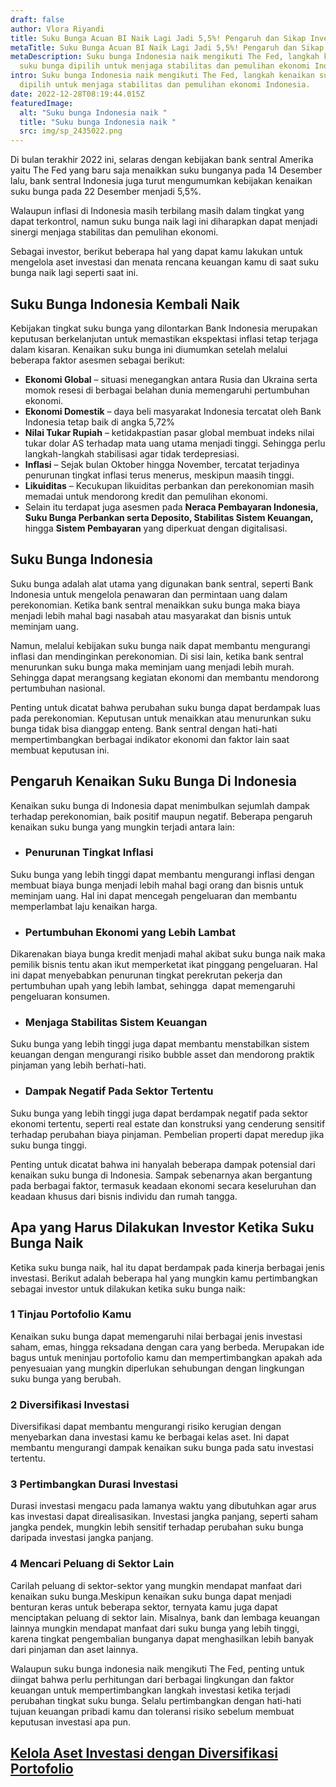 ```yaml
---
draft: false
author: Vlora Riyandi
title: Suku Bunga Acuan BI Naik Lagi Jadi 5,5%! Pengaruh dan Sikap Investasi
metaTitle: Suku Bunga Acuan BI Naik Lagi Jadi 5,5%! Pengaruh dan Sikap Investasi
metaDescription: Suku bunga Indonesia naik mengikuti The Fed, langkah kenaikan
  suku bunga dipilih untuk menjaga stabilitas dan pemulihan ekonomi Indonesia.
intro: Suku bunga Indonesia naik mengikuti The Fed, langkah kenaikan suku bunga
  dipilih untuk menjaga stabilitas dan pemulihan ekonomi Indonesia.
date: 2022-12-28T08:19:44.015Z
featuredImage:
  alt: "Suku bunga Indonesia naik "
  title: "Suku bunga Indonesia naik "
  src: img/sp_2435022.png
---
```

Di bulan terakhir 2022 ini, selaras dengan kebijakan bank sentral Amerika yaitu The Fed yang baru saja menaikkan suku bunganya pada 14 Desember lalu, bank sentral Indonesia juga turut mengumumkan kebijakan kenaikan suku bunga pada 22 Desember menjadi 5,5%.

Walaupun inflasi di Indonesia masih terbilang masih dalam tingkat yang dapat terkontrol, namun suku bunga naik lagi ini diharapkan dapat menjadi sinergi menjaga stabilitas dan pemulihan ekonomi. 

Sebagai investor, berikut beberapa hal yang dapat kamu lakukan untuk mengelola aset investasi dan menata rencana keuangan kamu di saat suku bunga naik lagi seperti saat ini.

## Suku Bunga Indonesia Kembali Naik

Kebijakan tingkat suku bunga yang dilontarkan Bank Indonesia merupakan keputusan berkelanjutan untuk memastikan ekspektasi inflasi tetap terjaga dalam kisaran. Kenaikan suku bunga ini diumumkan setelah melalui beberapa faktor asesmen sebagai berikut:

* **Ekonomi Global** – situasi menegangkan antara Rusia dan Ukraina serta momok resesi di berbagai belahan dunia memengaruhi pertumbuhan ekonomi.
* **Ekonomi Domestik** – daya beli masyarakat Indonesia tercatat oleh Bank Indonesia tetap baik di angka 5,72%
* **Nilai Tukar Rupiah** – ketidakpastian pasar global membuat indeks nilai tukar dolar AS terhadap mata uang utama menjadi tinggi. Sehingga perlu langkah-langkah stabilisasi agar tidak terdepresiasi.
* **Inflasi** – Sejak bulan Oktober hingga November, tercatat terjadinya penurunan tingkat inflasi terus menerus, meskipun maasih tinggi.
* **Likuiditas** – Kecukupan likuiditas perbankan dan perekonomian masih memadai untuk mendorong kredit dan pemulihan ekonomi.
* Selain itu terdapat juga asesmen pada **Neraca Pembayaran Indonesia, Suku Bunga Perbankan serta Deposito, Stabilitas Sistem Keuangan,** hingga **Sistem Pembayaran** yang diperkuat dengan digitalisasi. 

## Suku Bunga Indonesia 

Suku bunga adalah alat utama yang digunakan bank sentral, seperti Bank Indonesia untuk mengelola penawaran dan permintaan uang dalam perekonomian. Ketika bank sentral menaikkan suku bunga maka biaya menjadi lebih mahal bagi nasabah atau masyarakat dan bisnis untuk meminjam uang. 

Namun, melalui kebijakan suku bunga naik dapat membantu mengurangi inflasi dan mendinginkan perekonomian. Di sisi lain, ketika bank sentral menurunkan suku bunga maka meminjam uang menjadi lebih murah. Sehingga dapat merangsang kegiatan ekonomi dan membantu mendorong pertumbuhan nasional.

Penting untuk dicatat bahwa perubahan suku bunga dapat berdampak luas pada perekonomian. Keputusan untuk menaikkan atau menurunkan suku bunga tidak bisa dianggap enteng. Bank sentral dengan hati-hati mempertimbangkan berbagai indikator ekonomi dan faktor lain saat membuat keputusan ini.

## Pengaruh Kenaikan Suku Bunga Di Indonesia

Kenaikan suku bunga di Indonesia dapat menimbulkan sejumlah dampak terhadap perekonomian, baik positif maupun negatif. Beberapa pengaruh kenaikan suku bunga yang mungkin terjadi antara lain:

* ### Penurunan Tingkat Inflasi

Suku bunga yang lebih tinggi dapat membantu mengurangi inflasi dengan membuat biaya bunga menjadi lebih mahal bagi orang dan bisnis untuk meminjam uang. Hal ini dapat mencegah pengeluaran dan membantu memperlambat laju kenaikan harga.

* ### Pertumbuhan Ekonomi yang Lebih Lambat

Dikarenakan biaya bunga kredit menjadi mahal akibat suku bunga naik maka pemilik bisnis tentu akan ikut memperketat ikat pinggang pengeluaran. Hal ini dapat menyebabkan penurunan tingkat perekrutan pekerja dan pertumbuhan upah yang lebih lambat, sehingga  dapat memengaruhi pengeluaran konsumen.

* ### Menjaga Stabilitas Sistem Keuangan

Suku bunga yang lebih tinggi juga dapat membantu menstabilkan sistem keuangan dengan mengurangi risiko bubble asset dan mendorong praktik pinjaman yang lebih berhati-hati.

* ### Dampak Negatif Pada Sektor Tertentu

Suku bunga yang lebih tinggi juga dapat berdampak negatif pada sektor ekonomi tertentu, seperti real estate dan konstruksi yang cenderung sensitif terhadap perubahan biaya pinjaman. Pembelian properti dapat meredup jika suku bunga tinggi.

Penting untuk dicatat bahwa ini hanyalah beberapa dampak potensial dari kenaikan suku bunga di Indonesia. Sampak sebenarnya akan bergantung pada berbagai faktor, termasuk keadaan ekonomi secara keseluruhan dan keadaan khusus dari bisnis individu dan rumah tangga.

## Apa yang Harus Dilakukan Investor Ketika Suku Bunga Naik

Ketika suku bunga naik, hal itu dapat berdampak pada kinerja berbagai jenis investasi. Berikut adalah beberapa hal yang mungkin kamu pertimbangkan sebagai investor untuk dilakukan ketika suku bunga naik:

### 1 Tinjau Portofolio Kamu 

Kenaikan suku bunga dapat memengaruhi nilai berbagai jenis investasi saham, emas, hingga reksadana dengan cara yang berbeda. Merupakan ide bagus untuk meninjau portofolio kamu dan mempertimbangkan apakah ada penyesuaian yang mungkin diperlukan sehubungan dengan lingkungan suku bunga yang berubah.

### 2 Diversifikasi Investasi 

Diversifikasi dapat membantu mengurangi risiko kerugian dengan menyebarkan dana investasi kamu ke berbagai kelas aset. Ini dapat membantu mengurangi dampak kenaikan suku bunga pada satu investasi tertentu.

### 3 Pertimbangkan Durasi Investasi 

Durasi investasi mengacu pada lamanya waktu yang dibutuhkan agar arus kas investasi dapat direalisasikan. Investasi jangka panjang, seperti saham jangka pendek, mungkin lebih sensitif terhadap perubahan suku bunga daripada investasi jangka panjang.

### 4 Mencari Peluang di Sektor Lain

Carilah peluang di sektor-sektor yang mungkin mendapat manfaat dari kenaikan suku bunga.Meskipun kenaikan suku bunga dapat menjadi benturan keras untuk beberapa sektor, ternyata kamu juga dapat menciptakan peluang di sektor lain. Misalnya, bank dan lembaga keuangan lainnya mungkin mendapat manfaat dari suku bunga yang lebih tinggi, karena tingkat pengembalian bunganya dapat menghasilkan lebih banyak dari pinjaman dan aset lainnya. 

Walaupun suku bunga indonesia naik mengikuti The Fed, penting untuk diingat bahwa perlu perhitungan dari berbagai lingkungan dan faktor keuangan untuk mempertimbangkan langkah investasi ketika terjadi perubahan tingkat suku bunga. Selalu pertimbangkan dengan hati-hati tujuan keuangan pribadi kamu dan toleransi risiko sebelum membuat keputusan investasi apa pun.

## [K﻿elola Aset Investasi dengan Diversifikasi Portofolio](https://app.landx.id/?utm_source=Organic+Page&utm_medium=Content+Blog&utm_campaign=BlogLandX&utm_id=Blog)